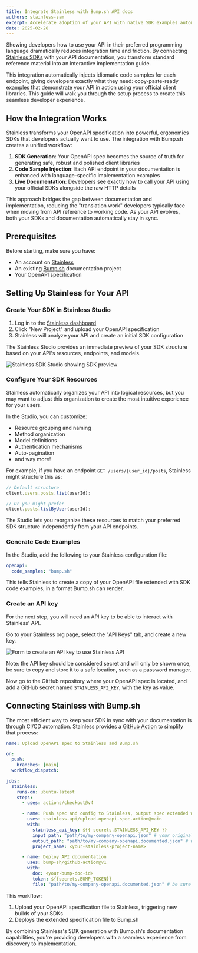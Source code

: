 ```yaml
---
title: Integrate Stainless with Bump.sh API docs
authors: stainless-sam
excerpt: Accelerate adoption of your API with native SDK examples automatically integrated into your API documentation
date: 2025-02-28
---
```


Showing developers how to use your API in their preferred programming language dramatically reduces integration time and friction. By connecting [Stainless SDKs](https://www.stainless.com) with your API documentation, you transform standard reference material into an interactive implementation guide.

This integration automatically injects idiomatic code samples for each endpoint, giving developers exactly what they
need: copy-paste-ready examples that demonstrate your API in action using your official client libraries. This guide
will walk you through the setup process to create this seamless developer experience.

## How the Integration Works

Stainless transforms your OpenAPI specification into powerful, ergonomics SDKs that developers actually want to use. The integration with Bump.sh creates a unified workflow:

1. **SDK Generation**: Your OpenAPI spec becomes the source of truth for generating safe, robust and polished client libraries
2. **Code Sample Injection**: Each API endpoint in your documentation is enhanced with language-specific implementation examples
3. **Live Documentation**: Developers see exactly how to call your API using your official SDKs alongside the raw HTTP details

This approach bridges the gap between documentation and implementation, reducing the "translation work" developers typically face when moving from API reference to working code. As your API evolves, both your SDKs and documentation automatically stay in sync.

## Prerequisites

Before starting, make sure you have:

- An account on [Stainless](https://app.stainless.com/)
- An existing [Bump.sh](https://Bump.sh/) documentation project
- Your OpenAPI specification

## Setting Up Stainless for Your API

### Create Your SDK in Stainless Studio

1. Log in to the [Stainless dashboard](https://app.stainless.com/)
2. Click "New Project" and upload your OpenAPI specification
3. Stainless will analyze your API and create an initial SDK configuration

The Stainless Studio provides an immediate preview of your SDK structure based on your API's resources, endpoints, and models.

![Stainless SDK Studio showing SDK preview](/images/guides/stainless-integration/studio-preview.png)

### Configure Your SDK Resources

Stainless automatically organizes your API into logical resources, but you may want to adjust this organization to create the most intuitive experience for your users.

In the Studio, you can customize:

- Resource grouping and naming
- Method organization
- Model definitions
- Authentication mechanisms
- Auto-pagination
- and way more!

For example, if you have an endpoint `GET /users/{user_id}/posts`, Stainless might structure this as:

```typescript
// Default structure
client.users.posts.list(userId);

// Or you might prefer
client.posts.listByUser(userId);
```

The Studio lets you reorganize these resources to match your preferred SDK structure independently from your API endpoints.

### Generate Code Examples

In the Studio, add the following to your Stainless configuration file:

```yaml
openapi:
  code_samples: "bump.sh"
```

This tells Stainless to create a copy of your OpenAPI file extended with SDK code examples, in a format Bump.sh can render.

### Create an API key

For the next step, you will need an API key to be able to interact with Stainless' API.

Go to your Stainless org page, select the "API Keys" tab, and create a new key.

![Form to create an API key to use Stainless API](/images/guides/stainless-integration/create-api-key.png)

Note: the API key should be considered secret and will only be shown once, be sure to copy and store it to a safe location,
such as a password manager.

Now go to the GitHub repository where your OpenAPI spec is located, and add a GitHub secret named `STAINLESS_API_KEY`,
with the key as value.

## Connecting Stainless with Bump.sh

The most efficient way to keep your SDK in sync with your documentation is through CI/CD automation.
Stainless provides a
[GitHub Action](https://github.com/marketplace/actions/stainless-upload-openapi-specification) to simplify that process:

```yaml
name: Upload OpenAPI spec to Stainless and Bump.sh

on:
  push:
    branches: [main]
  workflow_dispatch:

jobs:
  stainless:
    runs-on: ubuntu-latest
    steps:
      - uses: actions/checkout@v4

      - name: Push spec and config to Stainless, output spec extended with code examples
        uses: stainless-api/upload-openapi-spec-action@main
        with:
          stainless_api_key: ${{ secrets.STAINLESS_API_KEY }}
          input_path: "path/to/my-company-openapi.json" # your original spec
          output_path: "path/to/my-company-openapi.documented.json" # will be the extended spec
          project_name: <your-stainless-project-name>

      - name: Deploy API documentation
        uses: bump-sh/github-action@v1
        with:
          doc: <your-bump-doc-id>
          token: ${{secrets.BUMP_TOKEN}}
          file: "path/to/my-company-openapi.documented.json" # be sure to point to the extended spec
```

This workflow:

1. Upload your OpenAPI specification file to Stainless, triggering new builds of your SDKs
2. Deploys the extended specification file to Bump.sh

By combining Stainless's SDK generation with Bump.sh's documentation capabilities, you're providing developers with a seamless experience from discovery to implementation.
